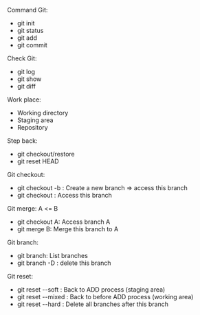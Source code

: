 Command Git: 
- git init
- git status
- git add 
- git commit

Check Git: 
- git log
- git show <id commit>
- git diff

Work place: 
- Working directory
- Staging area
- Repository

Step back: 
- git checkout/restore <file>
- git reset HEAD <file>

Git checkout: 
- git checkout -b <branch>: Create a new branch => access this branch
- git checkout <branch>: Access this branch

Git merge: A <= B
- git checkout A: Access branch A
- git merge B: Merge this branch to A 

Git branch:
- git branch: List branches
- git branch -D <branch>: delete this branch

Git reset:
- git reset --soft <branch>: Back to ADD process (staging area)
- git reset --mixed <branch>: Back to before ADD process (working area)
- git reset --hard <branch>: Delete all branches after this branch